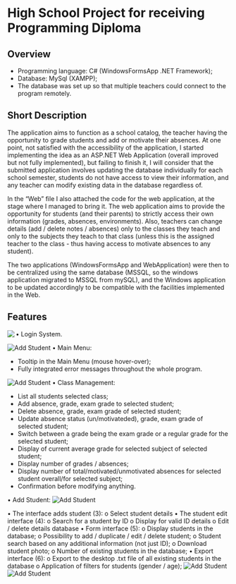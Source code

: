 # High School Project for receiving Programming Diploma
## Overview

- Programming language: C# (WindowsFormsApp .NET Framework); 
- Database: MySql (XAMPP);
- The database was set up so that multiple teachers could connect to the program remotely.

## Short Description
The application aims to function as a school catalog, the teacher having the opportunity to grade students and add or motivate their absences. At one point, not satisfied with the accessibility of the application, I started implementing the idea as an ASP.NET Web Application (overall improved but not fully implemented), but failing to finish it, I will consider that the submitted application involves updating the database individually for each school semester, students do not have access to view their information, and any teacher can modify existing data in the database regardless of.

In the “Web” file I also attached the code for the web application, at the stage where I managed to bring it. The web application aims to provide the opportunity for students (and their parents) to strictly access their own information (grades, absences, environments). Also, teachers can change details (add / delete notes / absences) only to the classes they teach and only to the subjects they teach to that class (unless this is the assigned teacher to the class - thus having access to motivate absences to any student).

The two applications (WindowsFormsApp and WebApplication) were then to be centralized using the same database (MSSQL, so the windows application migrated to MSSQL from mySQL), and the Windows application to be updated accordingly to be compatible with the facilities implemented in the Web.

## Features

<img align="left" src="/images/login.PNG">

• Login System.

![Add Student](/images/main_menu.PNG)
• Main Menu:
  - Tooltip in the Main Menu (mouse hover-over);
  - Fully integrated error messages throughout the whole program.

![Add Student](/images/class_management.PNG)
• Class Management:
  - List all students selected class;
  - Add absence, grade, exam grade to selected student;
  - Delete absence, grade, exam grade of selected student;
  - Update absence status (un/motivateded), grade, exam grade of selected student;
  - Switch between a grade being the exam grade or a regular grade for the selected student;
  - Display of current average grade for selected subject of selected student;
  - Display number of grades / absences;
  - Display number of total/motivated/unmotivated absences for selected student overall/for selected subject; 
  - Confirmation before modifying anything.

• Add Student:
![Add Student](/images/add_student.PNG)
  

• The interface adds student (3):
o Select student details
• The student edit interface (4):
o Search for a student by ID
o Display for valid ID details
o Edit / delete details database
• Form interface (5):
o Display students in the database;
o Possibility to add / duplicate / edit / delete student;
o Student search based on any additional information (not just ID);
o Download student photo;
o Number of existing students in the database;
• Export interface (6):
o Export to the desktop .txt file of all existing students in the database
o Application of filters for students (gender / age);
![Add Student](/images/manage_student.PNG)
![Add Student](/images/print_filter_students_list.PNG)

